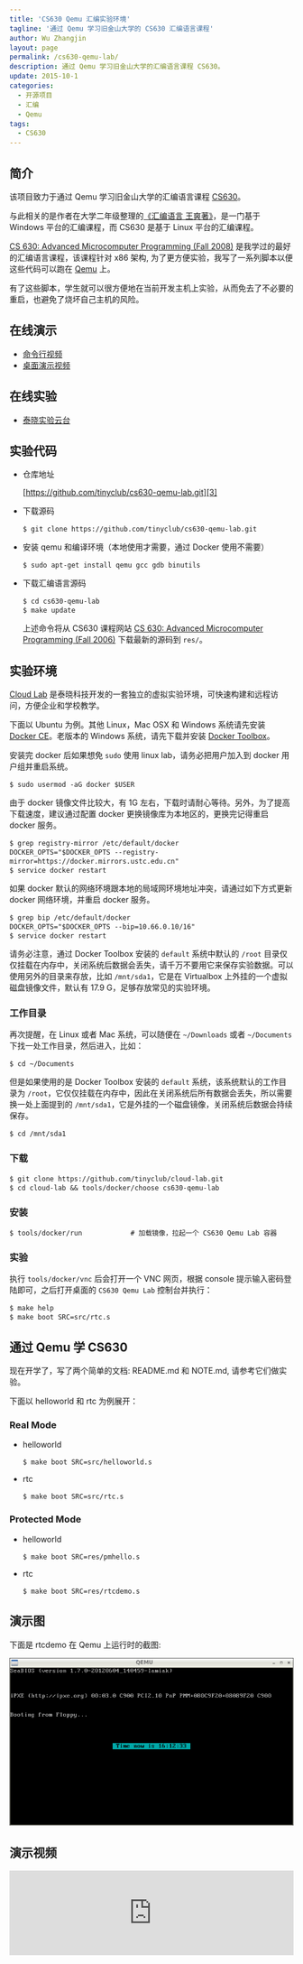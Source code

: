 ```yaml
---
title: 'CS630 Qemu 汇编实验环境'
tagline: '通过 Qemu 学习旧金山大学的 CS630 汇编语言课程'
author: Wu Zhangjin
layout: page
permalink: /cs630-qemu-lab/
description: 通过 Qemu 学习旧金山大学的汇编语言课程 CS630。
update: 2015-10-1
categories:
  - 开源项目
  - 汇编
  - Qemu
tags:
  - CS630
---
```


## 简介

该项目致力于通过 Qemu 学习旧金山大学的汇编语言课程 [CS630][1]。

与此相关的是作者在大学二年级整理的[《汇编语言 王爽著》](/assembly/)，是一门基于 Windows 平台的汇编课程，而 CS630 是基于 Linux 平台的汇编课程。

[CS 630: Advanced Microcomputer Programming (Fall 2008)][1] 是我学过的最好的汇编语言课程，该课程针对 x86 架构, 为了更方便实验，我写了一系列脚本以便这些代码可以跑在 [Qemu][2] 上。

有了这些脚本，学生就可以很方便地在当前开发主机上实验，从而免去了不必要的重启，也避免了烧坏自己主机的风险。

## 在线演示

* [命令行视频](http://showterm.io/547ccaae139df14c3deec)
* [桌面演示视频](http://showdesk.io/1f06d49dfff081e9b54792436590d9f9/)

## 在线实验

* [泰晓实验云台](http://tinylab.cloud:6080/labs/)

## 实验代码

  * 仓库地址

    [https://github.com/tinyclub/cs630-qemu-lab.git][3]

  * 下载源码

        $ git clone https://github.com/tinyclub/cs630-qemu-lab.git

  * 安装 qemu 和编译环境（本地使用才需要，通过 Docker 使用不需要）

        $ sudo apt-get install qemu gcc gdb binutils

  * 下载汇编语言源码
    
        $ cd cs630-qemu-lab
        $ make update
    
    上述命令将从 CS630 课程网站 [CS 630: Advanced Microcomputer Programming (Fall 2006)][1] 下载最新的源码到 `res/`。

## 实验环境

[Cloud Lab](http://tinylab.org/how-to-deploy-cloud-labs/) 是泰晓科技开发的一套独立的虚拟实验环境，可快速构建和远程访问，方便企业和学校教学。

下面以 Ubuntu 为例。其他 Linux，Mac OSX 和 Windows 系统请先安装 [Docker CE](https://store.docker.com/search?type=edition&offering=community)。老版本的 Windows 系统，请先下载并安装 [Docker Toolbox](https://www.docker.com/docker-toolbox)。

安装完 docker 后如果想免 `sudo` 使用 linux lab，请务必把用户加入到 docker 用户组并重启系统。

    $ sudo usermod -aG docker $USER

由于 docker 镜像文件比较大，有 1G 左右，下载时请耐心等待。另外，为了提高下载速度，建议通过配置 docker 更换镜像库为本地区的，更换完记得重启 docker 服务。

    $ grep registry-mirror /etc/default/docker
    DOCKER_OPTS="$DOCKER_OPTS --registry-mirror=https://docker.mirrors.ustc.edu.cn"
    $ service docker restart

如果 docker 默认的网络环境跟本地的局域网环境地址冲突，请通过如下方式更新 docker 网络环境，并重启 docker 服务。

    $ grep bip /etc/default/docker
    DOCKER_OPTS="$DOCKER_OPTS --bip=10.66.0.10/16"
    $ service docker restart

请务必注意，通过 Docker Toolbox 安装的 `default` 系统中默认的 `/root` 目录仅仅挂载在内存中，关闭系统后数据会丢失，请千万不要用它来保存实验数据。可以使用另外的目录来存放，比如 `/mnt/sda1`，它是在 Virtualbox 上外挂的一个虚拟磁盘镜像文件，默认有 17.9 G，足够存放常见的实验环境。

### 工作目录

再次提醒，在 Linux 或者 Mac 系统，可以随便在 `~/Downloads` 或者 `~/Documents` 下找一处工作目录，然后进入，比如：

    $ cd ~/Documents

但是如果使用的是 Docker Toolbox 安装的 `default` 系统，该系统默认的工作目录为 `/root`，它仅仅挂载在内存中，因此在关闭系统后所有数据会丢失，所以需要换一处上面提到的 `/mnt/sda1`，它是外挂的一个磁盘镜像，关闭系统后数据会持续保存。

    $ cd /mnt/sda1

### 下载

    $ git clone https://github.com/tinyclub/cloud-lab.git
    $ cd cloud-lab && tools/docker/choose cs630-qemu-lab

### 安装

    $ tools/docker/run            # 加载镜像，拉起一个 CS630 Qemu Lab 容器

### 实验

执行 `tools/docker/vnc` 后会打开一个 VNC 网页，根据 console 提示输入密码登陆即可，之后打开桌面的 `CS630 Qemu Lab` 控制台并执行：

    $ make help
    $ make boot SRC=src/rtc.s

## 通过 Qemu 学 CS630

现在开学了，写了两个简单的文档: README.md 和 NOTE.md, 请参考它们做实验。

下面以 helloworld 和 rtc 为例展开：

### Real Mode

  * helloworld
    
        $ make boot SRC=src/helloworld.s
        

  * rtc
    
        $ make boot SRC=src/rtc.s
        

### Protected Mode

  * helloworld
    
        $ make boot SRC=res/pmhello.s
        

  * rtc
    
        $ make boot SRC=res/rtcdemo.s
        

## 演示图

下面是 rtcdemo 在 Qemu 上运行时的截图:

![image][4]

## 演示视频

<iframe src="http://showdesk.io/1f06d49dfff081e9b54792436590d9f9/?f=1" width="100%" marginheight="0" marginwidth="0" frameborder="0" scrolling="no" border="0" allowfullscreen></iframe>


 [1]: http://www.cs.usfca.edu/~cruse/cs630f06/
 [2]: http://wiki.qemu.org/Main_Page
 [3]: https://github.com/tinyclub/cs630-qemu-lab
 [4]: /wp-content/uploads/2014/03/cs630-qemu-pmrtc.png
